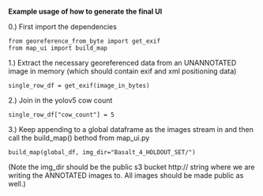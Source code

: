 
**Example usage of how to generate the final UI**

0.) First import the dependencies
```
from georeference_from_byte import get_exif
from map_ui import build_map
```

1.) Extract the necessary georeferenced data from an UNANNOTATED image in memory (which should contain exif and xml positioning data)
```
single_row_df = get_exif(image_in_bytes)
```
2.) Join in the yolov5 cow count

```
single_row_df["cow_count"] = 5
```

3.) Keep appending to a global dataframe as the images stream in and then call the build_map() bethod from map_ui.py

```
build_map(global_df, img_dir="Basalt_4_HOLDOUT_SET/")
```
(Note the img_dir should be the public s3 bucket http:// string where we are writing the ANNOTATED images to. All images should be made public as well.)
